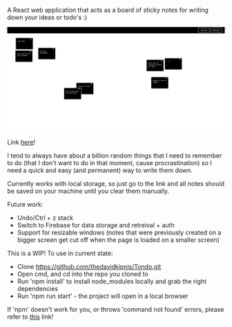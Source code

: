 A React web application that acts as a board of sticky notes for writing down your ideas or todo's :) 

![alt text](https://github.com/thedavidkipnis/Tondo/blob/master/image%20(14).png)

Link [here](https://thedavidkipnis.github.io/Tondo/)!

I tend to always have about a billion random things that I need to remember to do (that I don't want to do in that moment, cause procrastination) so I need a quick and easy (and permanent) way to write them down.

Currently works with local storage, so just go to the link and all notes should be saved on your machine until you clear them manually.

Future work:
- Undo/Ctrl + z stack
- Switch to Firebase for data storage and retreival + auth
- Support for resizable windows (notes that were previously created on a bigger screen get cut off when the page is loaded on a smaller screen)

This is a WIP! To use in current state:
- Clone https://github.com/thedavidkipnis/Tondo.git
- Open cmd, and cd into the repo you cloned to
- Run 'npm install' to install node_modules locally and grab the right dependencies
- Run 'npm run start' - the project will open in a local browser

If 'npm' doesn't work for you, or throws 'command not found' errors, please refer to [this](https://stackoverflow.com/questions/31472755/sudo-npm-command-not-found) link!

